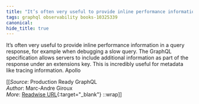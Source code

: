 ```yaml
---
title: "It’s often very useful to provide inline performance information in ..."
tags: graphql observability books-10325339
canonical: 
hide_title: true
---
```


It’s often very useful to provide inline performance information in a query response, for example when debugging a slow query. The GraphQL specification allows servers to include additional information as part of the response under an extensions key. This is incredibly useful for metadata like tracing information. Apollo


[[_Source_: Production Ready GraphQL<br>
_Author_: Marc-Andre Giroux<br>
_More_: [Readwise URL](https://readwise.io/open/210672379){:target="_blank"}
::wrap]]